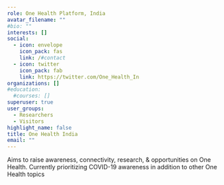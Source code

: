 ```yaml
---
role: One Health Platform, India
avatar_filename: ""
#bio: ""
interests: []
social:
  - icon: envelope
    icon_pack: fas
    link: /#contact
  - icon: twitter
    icon_pack: fab
    link: https://twitter.com/One_Health_In
organizations: []
#education:
  #courses: []
superuser: true
user_groups:
  - Researchers
  - Visitors
highlight_name: false
title: One Health India
email: ""
---
```

Aims to raise awareness, connectivity, research, & opportunities on One Health. Currently prioritizing COVID-19 awareness in addition to other One Health topics
